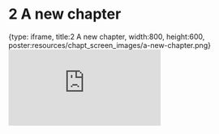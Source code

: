 # 2 A new chapter
 
{type: iframe, title:2 A new chapter, width:800, height:600, poster:resources/chapt_screen_images/a-new-chapter.png}
![](https://datatrail-jhu.github.io/python/no_toc/a-new-chapter.html)
 

 
